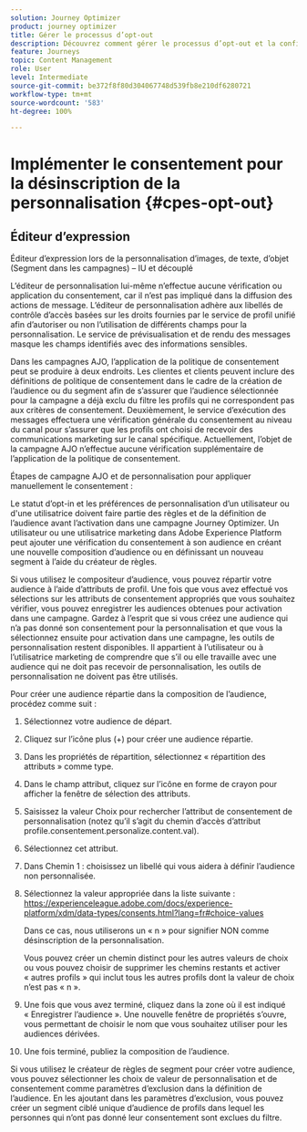 ```yaml
---
solution: Journey Optimizer
product: journey optimizer
title: Gérer le processus d’opt-out
description: Découvrez comment gérer le processus d’opt-out et la confidentialité
feature: Journeys
topic: Content Management
role: User
level: Intermediate
source-git-commit: be372f8f80d304067748d539fb8e210df6280721
workflow-type: tm+mt
source-wordcount: '583'
ht-degree: 100%

---
```


# Implémenter le consentement pour la désinscription de la personnalisation {#cpes-opt-out}


## Éditeur d’expression

Éditeur d’expression lors de la personnalisation d’images, de texte, d’objet (Segment dans les campagnes) – IU et découplé

L’éditeur de personnalisation lui-même n’effectue aucune vérification ou application du consentement, car il n’est pas impliqué dans la diffusion des actions de message. L’éditeur de personnalisation adhère aux libellés de contrôle d’accès basées sur les droits fournies par le service de profil unifié afin d’autoriser ou non l’utilisation de différents champs pour la personnalisation. Le service de prévisualisation et de rendu des messages masque les champs identifiés avec des informations sensibles.

Dans les campagnes AJO, l’application de la politique de consentement peut se produire à deux endroits. Les clientes et clients peuvent inclure des définitions de politique de consentement dans le cadre de la création de l’audience ou du segment afin de s’assurer que l’audience sélectionnée pour la campagne a déjà exclu du filtre les profils qui ne correspondent pas aux critères de consentement. Deuxièmement, le service d’exécution des messages effectuera une vérification générale du consentement au niveau du canal pour s’assurer que les profils ont choisi de recevoir des communications marketing sur le canal spécifique. Actuellement, l’objet de la campagne AJO n’effectue aucune vérification supplémentaire de l’application de la politique de consentement.

Étapes de campagne AJO et de personnalisation pour appliquer manuellement le consentement :

Le statut d’opt-in et les préférences de personnalisation d’un utilisateur ou d&#39;une utilisatrice doivent faire partie des règles et de la définition de l’audience avant l’activation dans une campagne Journey Optimizer. Un utilisateur ou une utilisatrice marketing dans Adobe Experience Platform peut ajouter une vérification du consentement à son audience en créant une nouvelle composition d’audience ou en définissant un nouveau segment à l’aide du créateur de règles.

Si vous utilisez le compositeur d’audience, vous pouvez répartir votre audience à l’aide d’attributs de profil. Une fois que vous avez effectué vos sélections sur les attributs de consentement appropriés que vous souhaitez vérifier, vous pouvez enregistrer les audiences obtenues pour activation dans une campagne. Gardez à l’esprit que si vous créez une audience qui n’a pas donné son consentement pour la personnalisation et que vous la sélectionnez ensuite pour activation dans une campagne, les outils de personnalisation restent disponibles. Il appartient à l’utilisateur ou à l’utilisatrice marketing de comprendre que s’il ou elle travaille avec une audience qui ne doit pas recevoir de personnalisation, les outils de personnalisation ne doivent pas être utilisés.

Pour créer une audience répartie dans la composition de l’audience, procédez comme suit :

1. Sélectionnez votre audience de départ.

1. Cliquez sur l’icône plus (+) pour créer une audience répartie.

1. Dans les propriétés de répartition, sélectionnez « répartition des attributs » comme type.

1. Dans le champ attribut, cliquez sur l’icône en forme de crayon pour afficher la fenêtre de sélection des attributs.

1. Saisissez la valeur Choix pour rechercher l’attribut de consentement de personnalisation (notez qu’il s’agit du chemin d’accès d’attribut profile.consentement.personalize.content.val).

1. Sélectionnez cet attribut.

1. Dans Chemin 1 : choisissez un libellé qui vous aidera à définir l’audience non personnalisée.

1. Sélectionnez la valeur appropriée dans la liste suivante : https://experienceleague.adobe.com/docs/experience-platform/xdm/data-types/consents.html?lang=fr#choice-values

   Dans ce cas, nous utiliserons un « n » pour signifier NON comme désinscription de la personnalisation.

   Vous pouvez créer un chemin distinct pour les autres valeurs de choix ou vous pouvez choisir de supprimer les chemins restants et activer « autres profils » qui inclut tous les autres profils dont la valeur de choix n’est pas « n ».

1. Une fois que vous avez terminé, cliquez dans la zone où il est indiqué « Enregistrer l’audience ». Une nouvelle fenêtre de propriétés s’ouvre, vous permettant de choisir le nom que vous souhaitez utiliser pour les audiences dérivées.

1. Une fois terminé, publiez la composition de l’audience.

Si vous utilisez le créateur de règles de segment pour créer votre audience, vous pouvez sélectionner les choix de valeur de personnalisation et de consentement comme paramètres d’exclusion dans la définition de l’audience. En les ajoutant dans les paramètres d’exclusion, vous pouvez créer un segment ciblé unique d’audience de profils dans lequel les personnes qui n’ont pas donné leur consentement sont exclues du filtre.
